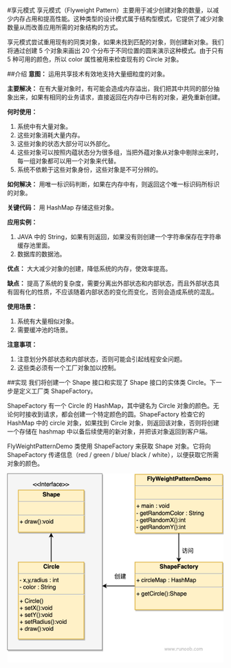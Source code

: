 #享元模式
享元模式（Flyweight Pattern）主要用于减少创建对象的数量，以减少内存占用和提高性能。这种类型的设计模式属于结构型模式，它提供了减少对象数量从而改善应用所需的对象结构的方式。

享元模式尝试重用现有的同类对象，如果未找到匹配的对象，则创建新对象。我们将通过创建 5 个对象来画出 20 个分布于不同位置的圆来演示这种模式。由于只有 5 种可用的颜色，所以 color 属性被用来检查现有的 Circle 对象。

##介绍
**意图：**
运用共享技术有效地支持大量细粒度的对象。

**主要解决：**
在有大量对象时，有可能会造成内存溢出，我们把其中共同的部分抽象出来，如果有相同的业务请求，直接返回在内存中已有的对象，避免重新创建。

**何时使用：** 
1. 系统中有大量对象。
2. 这些对象消耗大量内存。
3. 这些对象的状态大部分可以外部化。
4. 这些对象可以按照内蕴状态分为很多组，当把外蕴对象从对象中剔除出来时，每一组对象都可以用一个对象来代替。
5. 系统不依赖于这些对象身份，这些对象是不可分辨的。

**如何解决：**
用唯一标识码判断，如果在内存中有，则返回这个唯一标识码所标识的对象。

**关键代码：**
用 HashMap 存储这些对象。

**应用实例：**
1. JAVA 中的 String，如果有则返回，如果没有则创建一个字符串保存在字符串缓存池里面。
2. 数据库的数据池。

**优点：**
大大减少对象的创建，降低系统的内存，使效率提高。

**缺点：**
提高了系统的复杂度，需要分离出外部状态和内部状态，而且外部状态具有固有化的性质，不应该随着内部状态的变化而变化，否则会造成系统的混乱。

**使用场景：**
1. 系统有大量相似对象。
2. 需要缓冲池的场景。

**注意事项：**
1. 注意划分外部状态和内部状态，否则可能会引起线程安全问题。
2. 这些类必须有一个工厂对象加以控制。

##实现
我们将创建一个 Shape 接口和实现了 Shape 接口的实体类 Circle。下一步是定义工厂类 ShapeFactory。

ShapeFactory 有一个 Circle 的 HashMap，其中键名为 Circle 对象的颜色。无论何时接收到请求，都会创建一个特定颜色的圆。ShapeFactory 检查它的 HashMap 中的 circle 对象，如果找到 Circle 对象，则返回该对象，否则将创建一个存储在 hashmap 中以备后续使用的新对象，并把该对象返回到客户端。

FlyWeightPatternDemo 类使用 ShapeFactory 来获取 Shape 对象。它将向 ShapeFactory 传递信息（red / green / blue/ black / white），以便获取它所需对象的颜色。

![img.png](img.png)